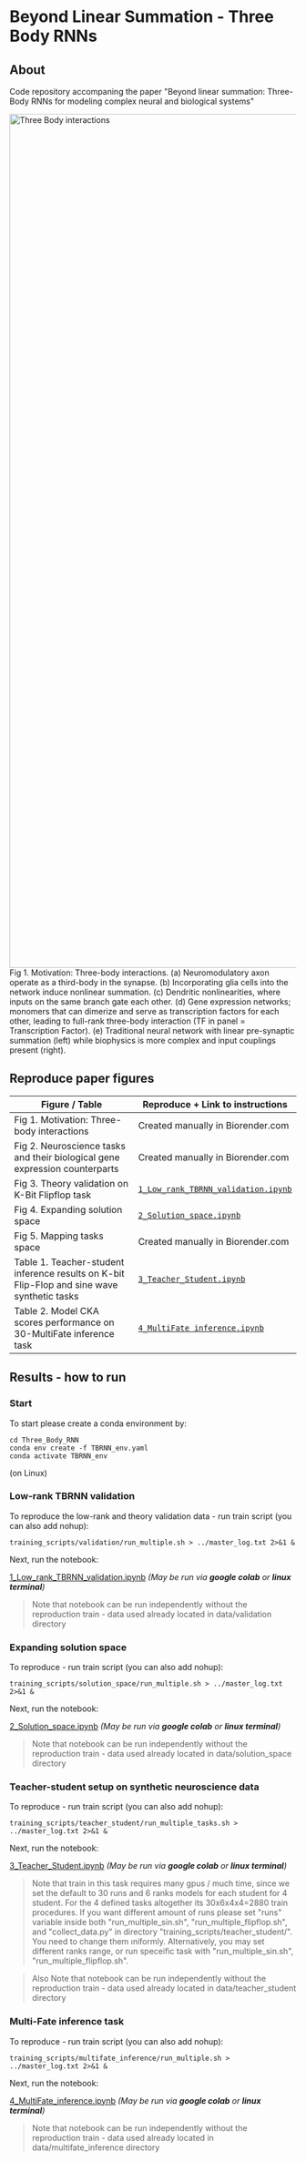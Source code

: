 # Beyond Linear Summation - Three Body RNNs

## About
Code repository accompaning the paper "Beyond linear summation: Three-Body RNNs for modeling complex neural and biological systems"

<img width="2250" height="1500" alt="Three Body interactions" src="https://github.com/user-attachments/assets/0a406309-1f0f-4786-9e3c-6a9fe0a1ce11" />
Fig 1. Motivation: Three-body interactions. (a) Neuromodulatory axon operate
as a third-body in the synapse. (b) Incorporating glia cells into the network induce
nonlinear summation. (c) Dendritic nonlinearities, where inputs on the same branch
gate each other. (d) Gene expression networks; monomers that can dimerize and serve
as transcription factors for each other, leading to full-rank three-body interaction (TF
in panel = Transcription Factor). (e) Traditional neural network with linear
pre-synaptic summation (left) while biophysics is more complex and input couplings
present (right). 


## Reproduce paper figures

|Figure / Table         | Reproduce + Link to instructions |
|----------------------|------|
|Fig 1. Motivation: Three-body interactions|Created manually in Biorender.com|
|Fig 2. Neuroscience tasks and their biological gene expression counterparts|Created manually in Biorender.com|
|Fig 3. Theory validation on K-Bit Flipflop task|[`1_Low_rank_TBRNN_validation.ipynb`](#Low-rank-TBRNN-validation)|
|Fig 4. Expanding solution space|[`2_Solution_space.ipynb`](#Expanding-solution-space)|
|Fig 5. Mapping tasks space|Created manually in Biorender.com|
|Table 1. Teacher-student inference results on K-bit Flip-Flop and sine wave synthetic tasks|[`3_Teacher_Student.ipynb`](#Teacher-student-setup-on-synthetic-neuroscience-data)|
|Table 2. Model CKA scores performance on 30-MultiFate inference task|[`4_MultiFate inference.ipynb`](#Multi-Fate-inference-task)|

## Results - how to run
### Start
To start please create a conda environment by:
```
cd Three_Body_RNN
conda env create -f TBRNN_env.yaml
conda activate TBRNN_env
```
(on Linux)

### Low-rank TBRNN validation
To reproduce the low-rank and theory validation data - run train script (you can also add nohup):
```
training_scripts/validation/run_multiple.sh > ../master_log.txt 2>&1 &
```
Next, run the notebook:

[1_Low_rank_TBRNN_validation.ipynb](notebooks/1_Low_rank_TBRNN_validation.ipynb)
*(May be run via **google colab** or **linux terminal**)*
> Note that notebook can be run independently without the reproduction train - data used already located in data/validation directory

### Expanding solution space
To reproduce - run train script (you can also add nohup):
```
training_scripts/solution_space/run_multiple.sh > ../master_log.txt 2>&1 &
```
Next, run the notebook:

[2_Solution_space.ipynb](notebooks/2_Solution_space.ipynb)
*(May be run via **google colab** or **linux terminal**)*
> Note that notebook can be run independently without the reproduction train - data used already located in data/solution_space directory

### Teacher-student setup on synthetic neuroscience data
To reproduce - run train script (you can also add nohup):
```
training_scripts/teacher_student/run_multiple_tasks.sh > ../master_log.txt 2>&1 &
```
Next, run the notebook:

[3_Teacher_Student.ipynb](notebooks/3_Teacher_Student.ipynb)
*(May be run via **google colab** or **linux terminal**)*
> Note that train in this task requires many gpus / much time, since we set the default to 30 runs and 6 ranks models for each student for 4 student. For the 4 defined tasks altogether its 30x6x4x4=2880 train procedures. If you want different amount of runs please set "runs" variable inside both "run_multiple_sin.sh", "run_multiple_flipflop.sh", and "collect_data.py" in directory "training_scripts/teacher_student/". You need to change them וniformly. Alternatively, you may set different ranks range, or run speceific task with "run_multiple_sin.sh", "run_multiple_flipflop.sh".

> Also Note that notebook can be run independently without the reproduction train - data used already located in data/teacher_student directory

### Multi-Fate inference task
To reproduce - run train script (you can also add nohup):
```
training_scripts/multifate_inference/run_multiple.sh > ../master_log.txt 2>&1 &
```
Next, run the notebook:

[4_MultiFate_inference.ipynb](notebooks/4_MultiFate_inference.ipynb)
*(May be run via **google colab** or **linux terminal**)*
> Note that notebook can be run independently without the reproduction train - data used already located in data/multifate_inference directory
